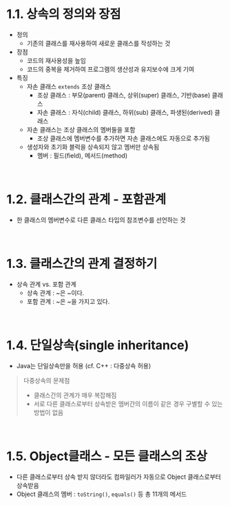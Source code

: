 # 1.1. 상속의 정의와 장점

-   정의
    -   기존의 클래스를 재사용하여 새로운 클래스를 작성하는 것
-   장점
    -   코드의 재사용성을 높임
    -   코드의 중복을 제거하여 프로그램의 생산성과 유지보수에 크게 기여
-   특징  
    -   자손 클래스 `extends` 조상 클래스  
        -   조상 클래스 : 부모(parent) 클래스, 상위(super) 클래스, 기반(base) 클래스
        -   자손 클래스 : 자식(child) 클래스, 하위(sub) 클래스, 파생된(derived) 클래스
    -   자손 클래스는 조상 클래스의 멤버들을 포함
        -   조상 클래스에 멤버변수를 추가하면 자손 클래스에도 자동으로 추가됨
    -   생성자와 초기화 블럭을 상속되지 않고 멤버만 상속됨
        -   멤버 : 필드(field), 메서드(method)

<br>

# 1.2. 클래스간의 관계 - 포함관계

-   한 클래스의 멤버변수로 다른 클래스 타입의 참조변수를 선언하는 것

<br>

# 1.3. 클래스간의 관계 결정하기

-   상속 관계 vs. 포함 관계
    -   상속 관계 : ~은 ~이다.
    -   포함 관계 : ~은 ~을 가지고 있다.

<br>

# 1.4. 단일상속(single inheritance)

-   Java는 단일상속만을 허용 (cf. C++ : 다중상속 허용)
> 다중상속의 문제점
> -   클래스간의 관계가 매우 복잡해짐
> -   서로 다른 클래스로부터 상속받은 멤버간의 이름이 같은 경우 구별할 수 있는 방법이 없음
 
<br>

# 1.5. Object클래스 - 모든 클래스의 조상

-   다른 클래스로부터 상속 받지 않더라도 컴파일러가 자동으로 Object 클래스로부터 상속받음
-   Object 클래스의 멤버 : `toString()`, `equals()` 등 총 11개의 메서드

<br>
